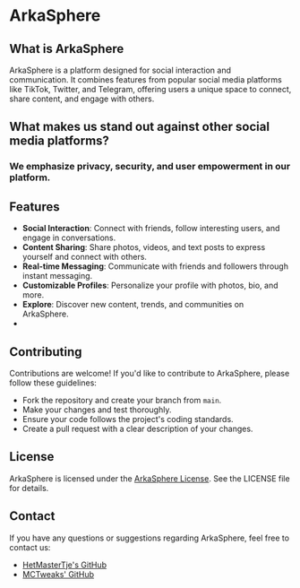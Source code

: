 # ArkaSphere

## What is ArkaSphere

ArkaSphere is a platform designed for social interaction and communication. It combines features from popular social media platforms like TikTok, Twitter, and Telegram, offering users a unique space to connect, share content, and engage with others.

## What makes us stand out against other social media platforms?

### We emphasize privacy, security, and user empowerment in our platform.

## Features

- **Social Interaction**: Connect with friends, follow interesting users, and engage in conversations.
- **Content Sharing**: Share photos, videos, and text posts to express yourself and connect with others.
- **Real-time Messaging**: Communicate with friends and followers through instant messaging.
- **Customizable Profiles**: Personalize your profile with photos, bio, and more.
- **Explore**: Discover new content, trends, and communities on ArkaSphere.
- 
## Contributing

Contributions are welcome! If you'd like to contribute to ArkaSphere, please follow these guidelines:

- Fork the repository and create your branch from `main`.
- Make your changes and test thoroughly.
- Ensure your code follows the project's coding standards.
- Create a pull request with a clear description of your changes.

## License

ArkaSphere is licensed under the [ArkaSphere License](LICENSE). See the LICENSE file for details.

## Contact

If you have any questions or suggestions regarding ArkaSphere, feel free to contact us:

- [HetMasterTje's GitHub](https://github.com/HetMasterTje)
- [MCTweaks' GitHub](https://github.com/MCTweaks)

